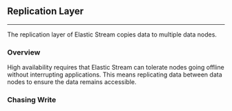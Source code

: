 ## Replication Layer
----
The replication layer of Elastic Stream copies data to multiple data nodes.

### Overview
High availability requires that Elastic Stream can tolerate nodes going offline without interrupting applications. This means replicating data between data nodes to ensure the data remains accessible.

### Chasing Write

